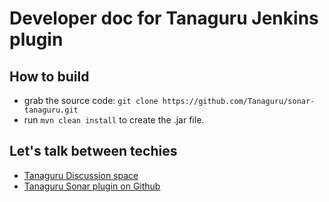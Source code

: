# Developer doc for Tanaguru Jenkins plugin

## How to build

* grab the source code: `git clone https://github.com/Tanaguru/sonar-tanaguru.git`
* run `mvn clean install` to create the .jar file.

## Let's talk between techies

* [Tanaguru Discussion space](http://discuss.tanaguru.org/)
* [Tanaguru Sonar plugin on Github](https://github.com/Tanaguru/sonar-tanaguru)
